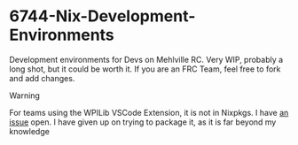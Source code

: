 # 6744-Nix-Development-Environments

Development environments for Devs on Mehlville RC. Very WIP, probably a long shot, but it could be worth it. If you are an FRC Team, feel free to fork and add changes.

> [!WARNING]
> For teams using the WPILib VSCode Extension, it is not in Nixpkgs. I have [an issue](https://github.com/NixOS/nixpkgs/issues/393313) open. I have given up on trying to package it, as it is far beyond my knowledge
